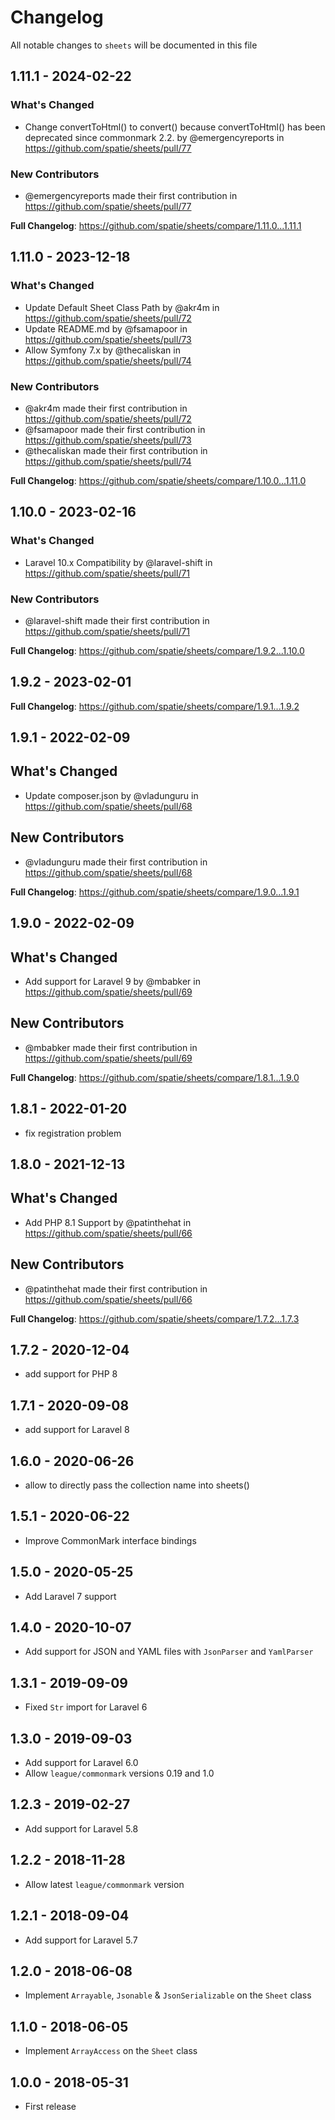 # Changelog

All notable changes to `sheets` will be documented in this file

## 1.11.1 - 2024-02-22

### What's Changed

* Change convertToHtml() to convert() because convertToHtml() has been deprecated since commonmark 2.2. by @emergencyreports in https://github.com/spatie/sheets/pull/77

### New Contributors

* @emergencyreports made their first contribution in https://github.com/spatie/sheets/pull/77

**Full Changelog**: https://github.com/spatie/sheets/compare/1.11.0...1.11.1

## 1.11.0 - 2023-12-18

### What's Changed

* Update Default Sheet Class Path by @akr4m in https://github.com/spatie/sheets/pull/72
* Update README.md by @fsamapoor in https://github.com/spatie/sheets/pull/73
* Allow Symfony 7.x by @thecaliskan in https://github.com/spatie/sheets/pull/74

### New Contributors

* @akr4m made their first contribution in https://github.com/spatie/sheets/pull/72
* @fsamapoor made their first contribution in https://github.com/spatie/sheets/pull/73
* @thecaliskan made their first contribution in https://github.com/spatie/sheets/pull/74

**Full Changelog**: https://github.com/spatie/sheets/compare/1.10.0...1.11.0

## 1.10.0 - 2023-02-16

### What's Changed

- Laravel 10.x Compatibility by @laravel-shift in https://github.com/spatie/sheets/pull/71

### New Contributors

- @laravel-shift made their first contribution in https://github.com/spatie/sheets/pull/71

**Full Changelog**: https://github.com/spatie/sheets/compare/1.9.2...1.10.0

## 1.9.2 - 2023-02-01

**Full Changelog**: https://github.com/spatie/sheets/compare/1.9.1...1.9.2

## 1.9.1 - 2022-02-09

## What's Changed

- Update composer.json by @vladunguru in https://github.com/spatie/sheets/pull/68

## New Contributors

- @vladunguru made their first contribution in https://github.com/spatie/sheets/pull/68

**Full Changelog**: https://github.com/spatie/sheets/compare/1.9.0...1.9.1

## 1.9.0 - 2022-02-09

## What's Changed

- Add support for Laravel 9 by @mbabker in https://github.com/spatie/sheets/pull/69

## New Contributors

- @mbabker made their first contribution in https://github.com/spatie/sheets/pull/69

**Full Changelog**: https://github.com/spatie/sheets/compare/1.8.1...1.9.0

## 1.8.1 - 2022-01-20

- fix registration problem

## 1.8.0 - 2021-12-13

## What's Changed

- Add PHP 8.1 Support by @patinthehat in https://github.com/spatie/sheets/pull/66

## New Contributors

- @patinthehat made their first contribution in https://github.com/spatie/sheets/pull/66

**Full Changelog**: https://github.com/spatie/sheets/compare/1.7.2...1.7.3

## 1.7.2 - 2020-12-04

- add support for PHP 8

## 1.7.1 - 2020-09-08

- add support for Laravel 8

## 1.6.0 - 2020-06-26

- allow to directly pass the collection name into sheets()

## 1.5.1 - 2020-06-22

- Improve CommonMark interface bindings

## 1.5.0 - 2020-05-25

- Add Laravel 7 support

## 1.4.0 - 2020-10-07

- Add support for JSON and YAML files with `JsonParser` and `YamlParser`

## 1.3.1 - 2019-09-09

- Fixed `Str` import for Laravel 6

## 1.3.0 - 2019-09-03

- Add support for Laravel 6.0
- Allow `league/commonmark` versions 0.19 and 1.0

## 1.2.3 - 2019-02-27

- Add support for Laravel 5.8

## 1.2.2 - 2018-11-28

- Allow latest `league/commonmark` version

## 1.2.1 - 2018-09-04

- Add support for Laravel 5.7

## 1.2.0 - 2018-06-08

- Implement `Arrayable`, `Jsonable` & `JsonSerializable` on the `Sheet` class

## 1.1.0 - 2018-06-05

- Implement `ArrayAccess` on the `Sheet` class

## 1.0.0 - 2018-05-31

- First release

